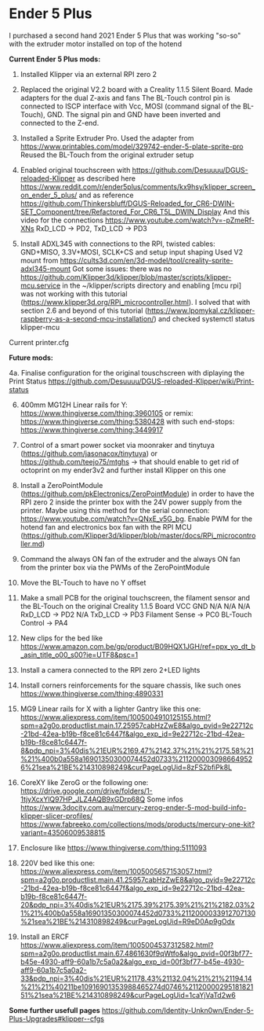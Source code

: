 # Ender 5 Plus

I purchased a second hand 2021 Ender 5 Plus that was working "so-so" with the extruder motor installed on top of the hotend

**Current Ender 5 Plus mods:**
1. Installed Klipper via an external RPI zero 2

2. Replaced the original V2.2 board with a Creality 1.1.5 Silent Board.
  Made adapters for the dual Z-axis and fans
  The BL-Touch control pin is connected to ISCP interface with Vcc, MOSI (command signal of the BL-Touch), GND. The signal pin and GND have been inverted and connected to the Z-end.

3. Installed a Sprite Extruder Pro.
  Used the adapter from https://www.printables.com/model/329742-ender-5-plate-sprite-pro
  Reused the BL-Touch from the original extruder setup

4. Enabled original touchscreen with https://github.com/Desuuuu/DGUS-reloaded-Klipper as described here https://www.reddit.com/r/ender5plus/comments/kx9hsy/klipper_screen_on_ender_5_plus/ and as reference
  https://github.com/Thinkersbluff/DGUS-Reloaded_for_CR6-DWIN-SET_Component/tree/Refactored_For_CR6_T5L_DWIN_Display
  And this video for the connections https://www.youtube.com/watch?v=-pZmeRf-XNs
  RxD_LCD -> PD2, TxD_LCD -> PD3

5. Install ADXL345 with connections to the RPI, twisted cables: GND+MISO, 3.3V+MOSI, SCLK+CS and setup input shaping
  Used V2 mount from https://cults3d.com/en/3d-model/tool/creality-sprite-adxl345-mount
  Got some issues: there was no https://github.com/Klipper3d/klipper/blob/master/scripts/klipper-mcu.service in the ~/klipper/scripts directory
  and enabling [mcu rpi] was not working with this tutorial (https://www.klipper3d.org/RPi_microcontroller.html).  I solved that with section 2.6 and beyond of this tutorial (https://www.lpomykal.cz/klipper-raspberry-as-a-second-mcu-installation/) and checked systemctl status klipper-mcu


Current printer.cfg

**Future mods:**

4a. Finalise configuration for the original touschscreen with diplaying the Print Status https://github.com/Desuuuu/DGUS-reloaded-Klipper/wiki/Print-status

6. 400mm MG12H Linear rails for Y: https://www.thingiverse.com/thing:3960105 or remix: https://www.thingiverse.com/thing:5380428
  with such end-stops: https://www.thingiverse.com/thing:3449917

7. Control of a smart power socket via moonraker and tinytuya (https://github.com/jasonacox/tinytuya) or https://github.com/teejo75/mtghs -> that should enable to get rid of octoprint on my ender3v2 and further install Klipper on this one

8. Install a ZeroPointModule (https://github.com/pkElectronics/ZeroPointModule) in order to have the RPI zero 2 inside the printer box with the 24V power supply from the printer. Maybe using this method for the serial connection: https://www.youtube.com/watch?v=QNxE_v5G_bg. Enable PWM for the hotend fan and electronics box fan with the RPI MCU (https://github.com/Klipper3d/klipper/blob/master/docs/RPi_microcontroller.md)

9. Command the always ON fan of the extruder and the always ON fan from the printer box via the PWMs of the ZeroPointModule

10. Move the BL-Touch to have no Y offset

11. Make a small PCB for the original touchscreen, the filament sensor and the BL-Touch on the original Creality 1.1.5 Board
   VCC                        GND
   N/A                        N/A
   N/A                        RxD_LCD -> PD2
   N/A                        TxD_LCD -> PD3
   Filament Sense -> PC0      BL-Touch Control -> PA4

12. New clips for the bed like https://www.amazon.com.be/gp/product/B09HQX1JGH/ref=ppx_yo_dt_b_asin_title_o00_s00?ie=UTF8&psc=1
13. Install a camera connected to the RPI zero 2+LED lights
14. Install corners reinforcements for the square chassis, like such ones https://www.thingiverse.com/thing:4890331
15. MG9 Linear rails for X with a lighter Gantry like this one: https://www.aliexpress.com/item/1005004910125155.html?spm=a2g0o.productlist.main.17.25957cabHzZwE8&algo_pvid=9e22712c-21bd-42ea-b19b-f8ce81c6447f&algo_exp_id=9e22712c-21bd-42ea-b19b-f8ce81c6447f-8&pdp_npi=3%40dis%21EUR%2169.47%2142.37%21%21%2175.58%21%21%400b0a558a16901350300074452d0733%2112000030986649526%21sea%21BE%214310898249&curPageLogUid=8zFS2bfiPk8L
16. CoreXY like ZeroG or the following one: https://drive.google.com/drive/folders/1-1tjyXcxYlQ97HP_JLZ4AQB9xGDrp68Q
  Some infos https://www.3docity.com.au/mercury-zerog-ender-5-mod-build-info-klipper-slicer-profiles/
  https://www.fabreeko.com/collections/mods/products/mercury-one-kit?variant=43506009538815
17. Enclosure like https://www.thingiverse.com/thing:5111093
18. 220V bed like this one: https://www.aliexpress.com/item/1005005657153057.html?spm=a2g0o.productlist.main.41.25957cabHzZwE8&algo_pvid=9e22712c-21bd-42ea-b19b-f8ce81c6447f&algo_exp_id=9e22712c-21bd-42ea-b19b-f8ce81c6447f-20&pdp_npi=3%40dis%21EUR%2175.39%2175.39%21%21%2182.03%21%21%400b0a558a16901350300074452d0733%2112000033912707130%21sea%21BE%214310898249&curPageLogUid=R9eD0Ap9gOdx
19. Install an ERCF https://www.aliexpress.com/item/1005004537312582.html?spm=a2g0o.productlist.main.67.4861630f9qWtfo&algo_pvid=00f3bf77-b45e-4930-aff9-60a1b7c5a0a2&algo_exp_id=00f3bf77-b45e-4930-aff9-60a1b7c5a0a2-33&pdp_npi=3%40dis%21EUR%21178.43%21132.04%21%21%21194.14%21%21%40211be10916901353988465274d0746%2112000029518182151%21sea%21BE%214310898249&curPageLogUid=1caYjVaTd2w6



**Some further usefull pages**
https://github.com/Identity-Unkn0wn/Ender-5-Plus-Upgrades#klipper--cfgs
